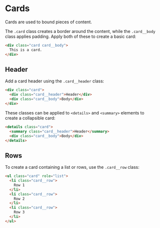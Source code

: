 # Cards
Cards are used to bound pieces of content.

The `.card` class creates a border around the content, while the `.card__body` class applies padding. Apply both of these to create a basic card:

```html render
<div class="card card__body">
  This is a card.
</div>
```

## Header
Add a card header using the `.card__header` class:

```html render
<div class="card">
  <div class="card__header">Header</div>
  <div class="card__body">Body</div>
</div>
```

These classes can be applied to `<details>` and `<summary>` elements to create a collapsible card:

```html render
<details class="card">
  <summary class="card__header">Header</summary>
  <div class="card__body">Body</div>
</details>
```

## Rows
To create a card containing a list or rows, use the `.card__row` class:

```html render
<ul class="card" role="list">
  <li class="card__row">
    Row 1
  </li>
  <li class="card__row">
    Row 2
  </li>
  <li class="card__row">
    Row 3
  </li>
</ul>
```